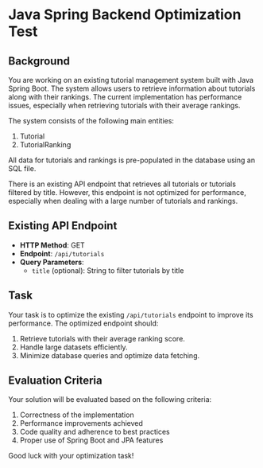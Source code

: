 # Java Spring Backend Optimization Test

## Background

You are working on an existing tutorial management system built with Java Spring Boot. The system allows users to retrieve information about tutorials along with their rankings. The current implementation has performance issues, especially when retrieving tutorials with their average rankings.

The system consists of the following main entities:

1. Tutorial
2. TutorialRanking

All data for tutorials and rankings is pre-populated in the database using an SQL file.

There is an existing API endpoint that retrieves all tutorials or tutorials filtered by title. However, this endpoint is not optimized for performance, especially when dealing with a large number of tutorials and rankings.

## Existing API Endpoint

- **HTTP Method**: GET
- **Endpoint**: `/api/tutorials`
- **Query Parameters**:
  - `title` (optional): String to filter tutorials by title

## Task

Your task is to optimize the existing `/api/tutorials` endpoint to improve its performance. The optimized endpoint should:

1. Retrieve tutorials with their average ranking score.
2. Handle large datasets efficiently.
3. Minimize database queries and optimize data fetching.

## Evaluation Criteria

Your solution will be evaluated based on the following criteria:

1. Correctness of the implementation
2. Performance improvements achieved
3. Code quality and adherence to best practices
4. Proper use of Spring Boot and JPA features

Good luck with your optimization task!